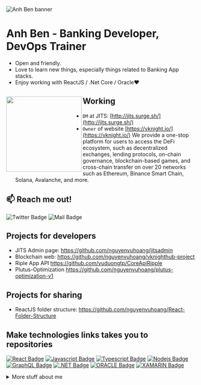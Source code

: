 ![Anh Ben banner](https://i.ibb.co/WBhqqpx/Cover.png)


# Anh Ben - Banking Developer, DevOps Trainer

- Open and friendly.
- Love to learn new things, especially things related to Banking App stacks.
- Enjoy working with ReactJS / .Net Core / Oracle❤

## Working <a href="https://github.com/nguyenvuhoang"><img align="left" width="auto" height="200" src="https://i.ibb.co/bvbHW4z/4884785.jpg"></a>

- `DM` at JITS: [http://jits.surge.sh/](http://jits.surge.sh/)
- `Owner` of website [https://vknight.io/](https://vknight.io/) We provide a one-stop platform for users to access the DeFi ecosystem, such as decentralized exchanges, lending protocols, on-chain governance, blockchain-based games, and cross-chain transfer on over 20 networks such as Ethereum, Binance Smart Chain, Solana, Avalanche, and more.

## :mailbox: Reach me out!

![Twitter Badge](https://img.shields.io/twitter/follow/nguyenvuhoangz?style=social) ![Mail Badge](https://img.shields.io/youtube/channel/views/UCd77wPtz6n-V0-0oUBBP18Q?style=social)


## Projects for developers

- JITS Admin page: https://github.com/nguyenvuhoang/jitsadmin
- Blockchain web: https://github.com/nguyenvuhoang/vknighthub-project
- Riple App API https://github.com/vuduongtp/CoreApiRipple
- Plutus-Optimization https://github.com/nguyenvuhoang/plutus-optimization-v1

## Projects for sharing

- ReactJS folder structure: https://github.com/nguyenvuhoang/React-Folder-Structure

## Make technologies links takes you to repositories

[![React Badge](https://img.shields.io/badge/-React-61DBFB?style=for-the-badge&labelColor=black&logo=react&logoColor=61DBFB)](#) [![Javascript Badge](https://img.shields.io/badge/-Javascript-F0DB4F?style=for-the-badge&labelColor=black&logo=javascript&logoColor=F0DB4F)](#) [![Typescript Badge](https://img.shields.io/badge/-Typescript-007acc?style=for-the-badge&labelColor=black&logo=typescript&logoColor=007acc)](#) [![Nodejs Badge](https://img.shields.io/badge/-Nodejs-3C873A?style=for-the-badge&labelColor=black&logo=node.js&logoColor=3C873A)](#) [![GraphQL Badge](https://img.shields.io/badge/-GraphQl-e535ab?style=for-the-badge&labelColor=black&logo=node.js&logoColor=e535ab)](#) [![.NET Badge](https://img.shields.io/badge/-.NET-0cb56e?style=for-the-badge&labelColor=black&logo=dotnet&logoColor=0cb56e)](#) [![ORACLE Badge](https://img.shields.io/badge/-ORACLE-ff5f1f?style=for-the-badge&labelColor=black&logo=oracle&logoColor=ff5f1f)](#) [![XAMARIN Badge](https://img.shields.io/badge/-XAMARIN-099df9?style=for-the-badge&labelColor=black&logo=xamarin&logoColor=099df9)](#) 


<details>
<summary>
  More stuff about me
</summary>

<br >

I love sharing knowledge and putting tutorials, courses and posts together for helping other developers.


#### Coding Stats

<!--START_SECTION:waka-->
```text
TypeScript   15 hrs 41 mins  ████████████████████▓░░░░   82.29 % 
HTML         1 hr 50 mins    ██▒░░░░░░░░░░░░░░░░░░░░░░   09.61 % 
Markdown     1 hr 27 mins    ██░░░░░░░░░░░░░░░░░░░░░░░   07.63 % 
Other        2 mins          ░░░░░░░░░░░░░░░░░░░░░░░░░   00.25 % 
YAML         2 mins          ░░░░░░░░░░░░░░░░░░░░░░░░░   00.19 % 
```
<!--END_SECTION:waka-->

